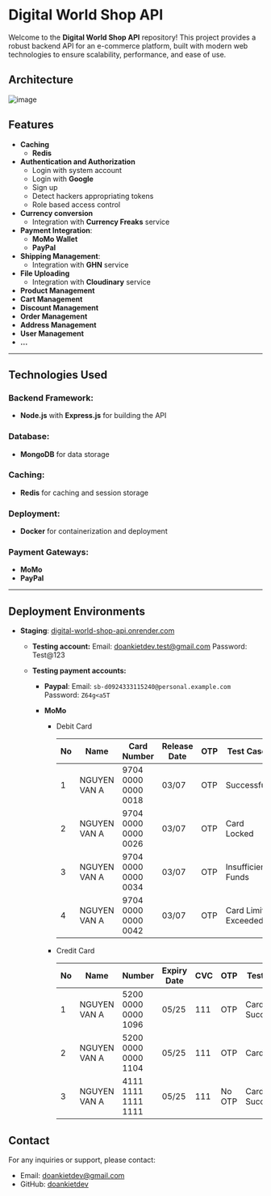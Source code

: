 # Digital World Shop API

Welcome to the **Digital World Shop API** repository! This project provides a robust backend API for an e-commerce platform, built with modern web technologies to ensure scalability, performance, and ease of use.

## Architecture

![image](https://github.com/user-attachments/assets/768752a1-98a8-4d4d-b1ec-a7d183b60fb8)

## Features

- **Caching**
  - **Redis**
- **Authentication and Authorization**
  - Login with system account
  - Login with **Google**
  - Sign up
  - Detect hackers appropriating tokens
  - Role based access control
- **Currency conversion**
  - Integration with **Currency Freaks** service
- **Payment Integration**:
  - **MoMo Wallet**
  - **PayPal**
- **Shipping Management**:
  - Integration with **GHN** service
- **File Uploading**
  - Integration with **Cloudinary** service
- **Product Management**
- **Cart Management**
- **Discount Management**
- **Order Management**
- **Address Management**
- **User Management**
- **...**

---

## Technologies Used

### Backend Framework:

- **Node.js** with **Express.js** for building the API

### Database:

- **MongoDB** for data storage

### Caching:

- **Redis** for caching and session storage

### Deployment:

- **Docker** for containerization and deployment

### Payment Gateways:

- **MoMo**
- **PayPal**

---

## Deployment Environments

<!-- - **Staging**: [staging.digitalworldshop.com](https://staging.digitalworldshop.com) -->

- **Staging**: [digital-world-shop-api.onrender.com](https://digital-world-shop-api.onrender.com)

  - **Testing account:**
    Email: doankietdev.test@gmail.com
    Password: Test@123
  - **Testing payment accounts:**

    - **Paypal**:
      Email: `sb-d0924333115240@personal.example.com`
      Password: `Z64g<a5T`
    - **MoMo**

      - Debit Card

        | No  | Name         | Card Number         | Release Date | OTP | Test Case           |
        | --- | ------------ | ------------------- | ------------ | --- | ------------------- |
        | 1   | NGUYEN VAN A | 9704 0000 0000 0018 | 03/07        | OTP | Successful          |
        | 2   | NGUYEN VAN A | 9704 0000 0000 0026 | 03/07        | OTP | Card Locked         |
        | 3   | NGUYEN VAN A | 9704 0000 0000 0034 | 03/07        | OTP | Insufficient Funds  |
        | 4   | NGUYEN VAN A | 9704 0000 0000 0042 | 03/07        | OTP | Card Limit Exceeded |

      - Credit Card

        | No  | Name         | Number              | Expiry Date | CVC | OTP    | Test Case       |
        | --- | ------------ | ------------------- | ----------- | --- | ------ | --------------- |
        | 1   | NGUYEN VAN A | 5200 0000 0000 1096 | 05/25       | 111 | OTP    | Card Successful |
        | 2   | NGUYEN VAN A | 5200 0000 0000 1104 | 05/25       | 111 | OTP    | Card failed     |
        | 3   | NGUYEN VAN A | 4111 1111 1111 1111 | 05/25       | 111 | No OTP | Card Successful |

## Contact

For any inquiries or support, please contact:

- Email: doankietdev@gmail.com
- GitHub: [doankietdev](https://github.com/doankietdev)
